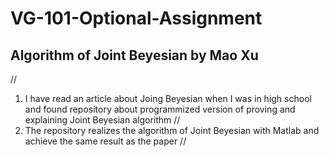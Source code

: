 # VG-101-Optional-Assignment

## Algorithm of Joint Beyesian by Mao Xu

//
1. I have read an article about Joing Beyesian when I was in high school and found repository about programmized version of proving and explaining Joint Beyesian algorithm
//
2. The repository realizes the algorithm of Joint Beyesian with Matlab and achieve the same result as the paper
//
